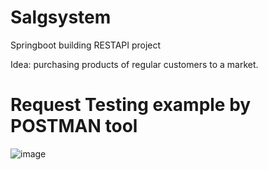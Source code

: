 # Salgsystem
Springboot building RESTAPI project

Idea: purchasing products of regular customers to a market. 


# Request Testing example by POSTMAN tool


![image](https://github.com/kahano/Customer_Product/assets/48335933/34082785-a66e-4da0-b80a-258d89cc8828)

